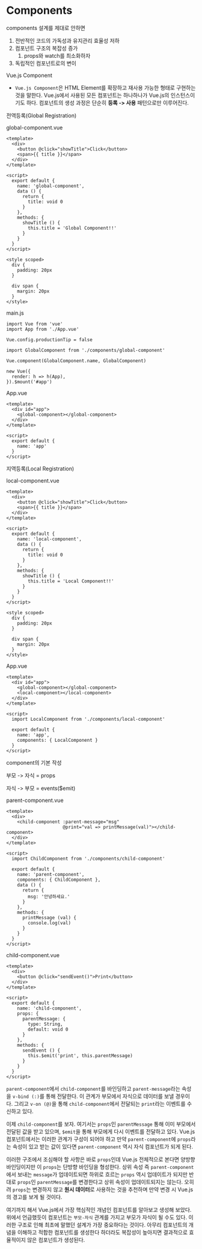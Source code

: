 



# Components

components 설계를 제대로 안하면

1. 전반적인 코드의 가독성과 유지관리 효율성 저하
2. 컴포넌트 구조의 복잡성 증가
   1. props와 watch를 최소화하자
3. 독립적인 컴포넌트로의 변이



Vue.js Component

- `Vue.js Component`은 HTML Element를 확장하고 재사용 가능한 형태로 구현하는 것을 말한다. Vue.js에서 사용된 모든 컴포넌트는 하나하나가 Vue.js의 인스턴스이기도 하다. 컴포넌트의 생성 과정은 단순히 **등록 -> 사용** 패턴으로만 이루어진다.



전역등록(Global Registration)

global-component.vue

```
<template>
  <div>
    <button @click="showTitle">Click</button>
    <span>{{ title }}</span>
  </div>
</template>

<script>
  export default {
    name: 'global-component',
    data () {
      return {
        title: void 0
      }
    },
    methods: {
      showTitle () {
        this.title = 'Global Component!!'
      }
    }
  }
</script>

<style scoped>
  div {
    padding: 20px
  }

  div span {
    margin: 20px
  }
</style>
```

main.js

```
import Vue from 'vue'
import App from './App.vue'

Vue.config.productionTip = false

import GlobalComponent from './components/global-component'

Vue.component(GlobalComponent.name, GlobalComponent)

new Vue({
  render: h => h(App),
}).$mount('#app')
```

App.vue

```
<template>
  <div id="app">
    <global-component></global-component>
  </div>
</template>

<script>
  export default {
    name: 'app'
  }
</script>
```



지역등록(Local Registration)

local-component.vue

```
<template>
  <div>
    <button @click="showTitle">Click</button>
    <span>{{ title }}</span>
  </div>
</template>

<script>
  export default {
    name: 'local-component',
    data () {
      return {
        title: void 0
      }
    },
    methods: {
      showTitle () {
        this.title = 'Local Component!!'
      }
    }
  }
</script>

<style scoped>
  div {
    padding: 20px
  }

  div span {
    margin: 20px
  }
</style>
```

App.vue

```
<template>
  <div id="app">
    <global-component></global-component>
    <local-component></local-component>
  </div>
</template>

<script>
  import LocalComponent from './components/local-component'

  export default {
    name: 'app',
    components: { LocalComponent }
  }
</script>
```



component의 기본 작성

부모 -> 자식  = props

자식 -> 부모 = events($emit)



parent-component.vue

```
<template>
  <div>
    <child-component :parent-message="msg"
                     @print="val => printMessage(val)"></child-component>
  </div>
</template>

<script>
  import ChildComponent from './components/child-component'

  export default {
    name: 'parent-component',
    components: { ChildComponent },
    data () {
      return {
        msg: '안녕하세요.'
      }
    },
    methods: {
      printMessage (val) {
        console.log(val)
      }
    }
  }
</script>
```

child-component.vue

```
<template>
  <div>
    <button @click="sendEvent()">Print</button>
  </div>
</template>

<script>
  export default {
    name: 'child-component',
    props: {
      parentMessage: {
        type: String,
        default: void 0
      }
    },
    methods: {
      sendEvent () {
        this.$emit('print', this.parentMessage)
      }
    }
  }
</script>
```

`parent-component`에서 `child-component`를 바인딩하고 `parent-message`라는 속성을 `v-bind (:)`를 통해 전달한다. 이 관계가 부모에서 자식으로 데이터를 보낼 경우이다. 그리고 `v-on (@)`을 통해 `child-component`에서 전달되는 `print`라는 이벤트를 수신하고 있다.

이제 `child-component`를 보자. 여기서는 `props`인 `parentMessage` 통해 이미 부모에서 전달된 값을 받고 있으며, `$emit`을 통해 부모에게 다시 이벤트를 전달하고 있다. Vue.js 컴포넌트에서는 이러한 관계가 구성이 되어야 하고 만약 `parent-component`에 `props`라는 속성이 있고 받는 값이 있다면 `parent-component` 역시 자식 컴포넌트가 되게 된다.

이러한 구조에서 조심해야 할 사항은 바로 `props`인데 Vue.js 전체적으로 본다면 양방향 바인딩이지만 이 `props`는 단방향 바인딩을 형성한다. 상위 속성 즉 `parent-component`에서 보내는 `message`가 업데이트되면 하위로 흐르는 `props` 역시 업데이트가 되지만 반대로 `props`인 `parentMessage`를 변경한다고 상위 속성이 업데이트되지는 않는다. 오히려 `props`는 변경하지 않고 **원시 데이터**로 사용하는 것을 추천하며 만약 변경 시 Vue.js의 경고를 보게 될 것이다.

여기까지 해서 Vue.js에서 가장 핵심적인 개념인 컴포넌트를 알아보고 생성해 보았다. 위에서 언급했듯이 컴포넌트는 `부모-자식` 관계를 가지고 부모가 자식이 될 수도 있다. 이러한 구조로 인해 최초에 말했던 설계가 가장 중요하다는 것이다. 아무리 컴포넌트의 개념을 이해하고 적합한 컴포넌트를 생성한다 하더라도 복잡성이 높아지면 결과적으로 효율적이지 않은 컴포넌트가 생성된다.